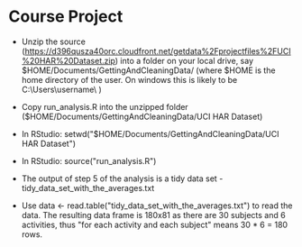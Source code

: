 Course Project
==============

* Unzip the source (https://d396qusza40orc.cloudfront.net/getdata%2Fprojectfiles%2FUCI%20HAR%20Dataset.zip) into a folder on your local drive, say $HOME/Documents/GettingAndCleaningData/ (where $HOME is the home directory of the user. On windows this is likely to be C:\Users\username\ )

* Copy run_analysis.R into the unzipped folder ($HOME/Documents/GettingAndCleaningData/UCI HAR Dataset)

* In RStudio: setwd("$HOME/Documents/GettingAndCleaningData/UCI HAR Dataset")

* In RStudio: source("run_analysis.R")

* The output of step 5 of the analysis is a tidy data set - tidy_data_set_with_the_averages.txt

* Use data <- read.table("tidy_data_set_with_the_averages.txt") to read the data. The resulting data frame is 180x81 as there are 30 subjects and 6 activities, thus "for each activity and each subject" means 30 * 6 = 180 rows. 